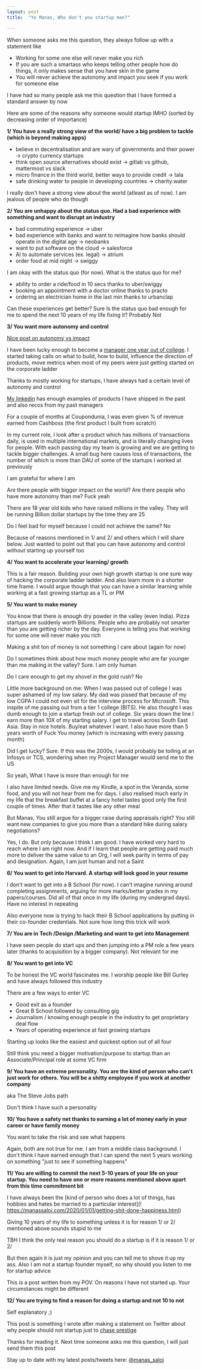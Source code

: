 ```yaml
---
layout: post
title:  "Yo Manas, Who don't you startup man?"

---
```


When someone asks me this question, they always follow up with a statement like

- Working for some one else will never make you rich
- If you are such a smartass who keeps telling other people how do things, it only makes sense that you have skin in the game
- You will never achieve the autonomy and impact you seek if you work for someone else

I have had so many people ask me this question that I have formed a standard answer by now

Here are some of the reasons why someone would startup IMHO (sorted by decreasing order of importance)

**1/ You have a really strong view of the world/ have a big problem to tackle (which is beyond making apps)**

- believe in decentralisation and are wary of governments and their power -> crypto currency startups
- think open source alternatives should exist -> gitlab vs github, mattermost vs slack
- micro finance in the third world, better ways to provide credit -> tala 
- safe drinking water to people in developing countries -> charity:water

I really don't have a strong view about the world (atleast as of now). I am jealous of people who do though

**2/ You are unhappy about the status quo. Had a bad experience with something and want to disrupt an industry**

- bad commuting experience -> uber
- bad experience with banks and want to reimagine how banks should operate in the digital age -> neobanks
- want to put software on the cloud -> salesforce
- AI to automate services (ex. legal) -> atrium
- order food at mid night -> swiggy

I am okay with the status quo (for now). What is the status quo for me?

- ability to order a ride/food in 10 secs thanks to uber/swiggy
- booking an appointment with a doctor online thanks to practo
- ordering an electrician home in the last min thanks to urbanclap

Can these experiences get better? Sure
Is the status quo bad enough for me to spend the next 10 years of my life fixing it? Probably Not

**3/ You want more autonomy and control**

[Nice post on autonomy vs impact](!https://avichal.com/2017/03/20/autonomy-vs-impact/)

I have been lucky enough to become a [manager one year out of college](!https://www.linkedin.com/pulse/how-i-became-product-manager-manas-j-saloi/). I started taking calls on what to build, how to build, influence the direction of products, move metrics when most of my peers were just getting started on the corporate ladder

Thanks to mostly working for startups, I have always had a certain level of autonomy and control 

[My linkedin](!https://www.linkedin.com/in/manassaloi/) has enough examples of products I have shipped in the past and also recos from my past managers

For a couple of months at Coupondunia, I was even given % of revenue earned from Cashboss (the first product I built from scratch) 

In my current role, I look after a product which has millions of transactions daily, is used in multiple international markets, and is literally changing lives for people. With each passing day my team is growing and we are getting to tackle bigger challenges. A small bug here causes loss of transactions, the number of which is more than DAU of some of the startups I worked at previously

I am grateful for where I am

Are there people with bigger impact on the world? Are there people who have more autonomy than me? Fuck yeah

There are 18 year old kids who have raised millions in the valley. They will be running Billion dollar startups by the time they are 25

Do I feel bad for myself because I could not achieve the same? No

Because of reasons mentioned in 1/ and 2/ and others which I will share below. Just wanted to point out that you can have autonomy and control without starting up yourself too


**4/ You want to accelerate your learning/ growth**

This is a fair reason. Building your own high growth startup is one sure way of hacking the corporate ladder ladder. And also learn more in a shorter time frame. I would argue though that you can have a similar learning while working at a fast growing startup as a TL or PM

**5/ You want to make money**

You know that there is enough dry powder in the valley (even India). Pizza startups are suddenly worth Billions. People who are probably not smarter than you are getting richer by the day. Everyone is telling you that working for some one will never make you rich

Making a shit ton of money is not something I care about (again for now)

Do I sometimes think about how much money people who are far younger than me making in the valley? Sure. I am only human

Do I care enough to get my shovel in the gold rush? No

Little more background on me: When I was passed out of college I was super ashamed of my low salary. My dad was pissed that because of my low CGPA I could not even sit for the interview process for Microsoft. This inspite of me passing out from a tier 1 college (BITS). He also thought I was dumb enough to join a startup fresh out of college. Six years down the line I earn more than 10X of my starting salary. I get to travel across South East Asia. Stay in nice hotels. Buy/eat whatever I want. I also have more than 5 years worth of Fuck You money (which is increasing with every passing month)

Did I get lucky? Sure. If this was the 2000s, I would probably be toiling at an Infosys or TCS, wondering when my Project Manager would send me to the US

So yeah, What I have is more than enough for me

I also have limited needs. Give me my Kindle, a spot in the Veranda, some food, and you will not hear from me for days. I also realised much early in my life that the breakfast buffet at a fancy hotel tastes good only the first couple of times. After that it tastes like any other meal

But Manas, You still argue for a bigger raise during appraisals right?
You still want new companies to give you more than a standard hike during salary negotiations?

Yes, I do. But only because I think I am good. I have worked very hard to reach where I am right now. And if I learn that people are getting paid much more to deliver the same value to an Org, I will seek parity in terms of pay and designation. Again, I am just human and not a Saint

**6/ You want to get into Harvard. A startup will look good in your resume**

I don't want to get into a B School (for now). I can't imagine running around completing assignments, arguing for more marks/better grades in my papers/courses. Did all of that once in my life (during my undergrad days). Have no interest in repeating

Also everyone now is trying to hack their B School applications by putting in their co-founder credentials. Not sure how long this trick will work

**7/ You are in Tech /Design /Marketing and want to get into Management**

I have seen people do start ups and then jumping into a PM role a few years later (thanks to acquisition by a bigger company). Not relevant for me

**8/ You want to get into VC**

To be honest the VC world fascinates me. I worship people like Bill Gurley and have always followed this industry

There are a few ways to enter VC
- Good exit as a founder
- Great B School followed by consulting gig
- Journalism / knowing enough people in the industry to get proprietary deal flow
- Years of operating experience at fast growing startups

Starting up looks like the easiest and quickest option out of all four

Still think you need a bigger motivation/purpose to startup than an Associate/Principal role at some VC firm

**9/ You have an extreme personality. You are the kind of person who can't just work for others. You will be a shitty employee if you work at another company**

aka The Steve Jobs path

Don't think I have such a personality 

**10/ You have a safety net thanks to earning a lot of money early in your career or have family money**

You want to take the risk and see what happens

Again, both are not true for me. I am from a middle class background. I don't think I have earned enough that I can spend the next 5 years working on something "just to see if something happens"

**11/ You are willing to commit the next 5-10 years of your life on your startup. You need to have one or more reasons mentioned above apart from this time commitment bit**

I have always been the [kind of person who does a lot of things, has hobbies and hates be married to a particular interest](! https://manassaloi.com/2020/01/01/getting-shit-done-happiness.html)

Giving 10 years of my life to something unless it is for reason 1/ or 2/ mentioned above sounds stupid to me

TBH I think the only real reason you should do a startup is if it is reason 1/ or 2/

But then again it is just my opinion and you can tell me to shove it up my ass. Also I am not a startup founder myself, so why should you listen to me for startup advice

This is a post written from my POV. On reasons I have not started up. Your circumstances might be different

**12/ You are trying to find a reason for doing a startup and not 10 to not**

Self explanatory ;)

This post is something I wrote after making a statement on Twitter about why people should not startup just to [chase prestige](!https://www.bennettnotes.com/post/obsessed-with-success-and-prestige/)

Thanks for reading it. Next time someone asks me this question, I will just send them this post

Stay up to date with my latest posts/tweets here: [@manas_saloi](http://twitter.com/manas_saloi)
